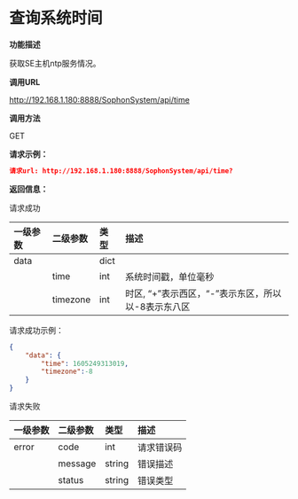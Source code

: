 # 查询系统时间 #

**功能描述**

获取SE主机ntp服务情况。

**调用URL**

http://192.168.1.180:8888/SophonSystem/api/time

**调用方法**

GET

**请求示例：**

```json
请求url: http://192.168.1.180:8888/SophonSystem/api/time?
```

**返回信息：**

请求成功

| 一级参数 | 二级参数 | 类型 | 描述                                               |
| :------- | :------- | :--- | :------------------------------------------------- |
| data     |          | dict |                                                    |
|          | time     | int  | 系统时间戳，单位毫秒                               |
|          | timezone | int  | 时区, “+”表示西区，“-”表示东区，所以以-8表示东八区 |

请求成功示例：

```json
{
    "data": {
        "time": 1605249313019,
        "timezone":-8
    }
}
```

请求失败

| 一级参数 | 二级参数 | 类型   | 描述       |
| :------- | :------- | :----- | :--------- |
| error    | code     | int    | 请求错误码 |
|          | message  | string | 错误描述   |
|          | status   | string | 错误类型   |

​    
